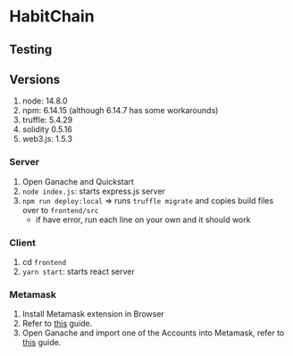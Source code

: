 # HabitChain

## Testing
## Versions
1. node: 14.8.0
2. npm: 6.14.15 (although 6.14.7 has some workarounds)
3. truffle: 5.4.29
4. solidity 0.5.16
5. web3.js: 1.5.3

### Server
1. Open Ganache and Quickstart
2. `node index.js`: starts express.js server
3. `npm run deploy:local` => runs `truffle migrate` and copies build files over to `frontend/src`
    - if have error, run each line on your own and it should work

### Client
1. cd `frontend`
2. `yarn start`: starts react server

### Metamask
1. Install Metamask extension in Browser
2. Refer to [this](https://trufflesuite.com/docs/truffle/getting-started/truffle-with-metamask.html#using-metamask-with-ganache) guide.
3. Open Ganache and import one of the Accounts into Metamask, refer to [this](https://coinsbench.com/connect-to-metamask-from-new-or-existing-web-application-with-truffle-and-ganache-f48aa763c0ac) guide.

